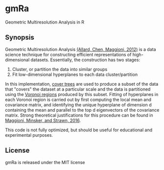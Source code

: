 # gmRa
Geometric Multiresolution Analysis in R

## Synopsis
Geometric Multiresolution Analysis [(Allard, Chen, Maggioni, 2012)](http://arxiv.org/pdf/1105.4924.pdf) is a data science technique for constructing efficient representations of high-dimensional datasets. Essentially, the construction has two stages:

1. Cluster, or partition the data into similar groups
2. Fit low-dimensional hyperplanes to each data cluster/partition

In this implementation, [cover trees](http://hunch.net/~jl/projects/cover_tree/cover_tree.html) are used to produce a subset of the data that "covers" the dataset at a particular scale and the data is partitioned using the [Voronoi regions](https://en.wikipedia.org/wiki/Voronoi_diagram) produced by this subset. Fitting of hyperplanes in each Voronoi region is carried out by first computing the local mean and covariance matrix, and identifying the unique hyperplane of dimension d containing the mean and parallel to the top d eigenvectors of the covariance matrix. Strong theoretical justifications for this procedure can be found in [Maggioni, Minsker, and Strawn, 2016](http://www.jmlr.org/papers/v17/maggioni16a.html).

This code is not fully optimized, but should be useful for educational and experimental purposes.

## License
gmRa is released under the MIT license


